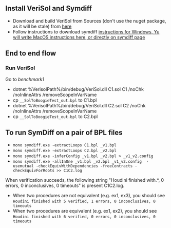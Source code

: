 ## Install VeriSol and Symdiff
* Download and build VeriSol from Sources (don't use the nuget package, as it will be stale) from [here](https://github.com/microsoft/verisol/blob/master/INSTALL.md)
* Follow instructions to download symdiff [instructions for Windows, Yu will write MacOS instructions here, or directly on symdiff page](https://github.com/boogie-org/symdiff/blob/master/docs/Documentation.md)
 
## End to end flow
### Run VeriSol
Go to *benchmark1*
* dotnet %VerisolPath%/bin/debug/VeriSol.dll C1.sol C1 /noChk /noInlineAttrs /removeScopeInVarName 
* cp `__SolToBoogieTest_out.bpl` to C1.bpl
* dotnet %VerisolPath%/bin/debug/VeriSol.dll C2.sol C2 /noChk /noInlineAttrs /removeScopeInVarName 
* cp `__SolToBoogieTest_out.bpl` to C2.bpl

## To run SymDiff on a pair of BPL files

* `mono symdiff.exe -extractLoops C1.bpl _v1.bpl`
* `mono symdiff.exe -extractLoops C2.bpl _v2.bpl`
* `mono symdiff.exe -inferConfig _v1.bpl _v2.bpl > _v1_v2.config`
* `mono symdiff.exe -allInOne _v1.bpl _v2.bpl _v1_v2.config  -usemutual -checkEquivWithDependencies -freeContracts -checkEquivForRoots >> C1C2.log`

When verification succeeds, the following string "Houdini finished with.*, 0 errors, 0 inconclusives, 0 timeouts" is present C1C2.log. 
   *  When two procedures are not equivalent (e.g. ex1, ex3), you should see `Houdini finished with 5 verified, 1 errors, 0 inconclusives, 0 timeouts`
   *  When two procedures are equivalent (e.g. ex1, ex2), you should see `Houdini finished with 6 verified, 0 errors, 0 inconclusives, 0 timeouts`
